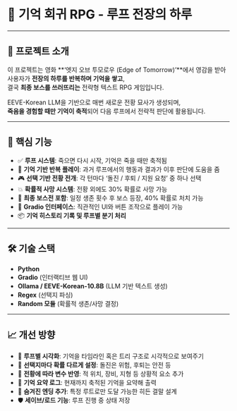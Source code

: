 # 🔁 기억 회귀 RPG - 루프 전장의 하루

---

## 📘 프로젝트 소개

이 프로젝트는 영화 **‘엣지 오브 투모로우 (Edge of Tomorrow)’**에서 영감을 받아  
사용자가 **전장의 하루를 반복하며 기억을 쌓고**,  
결국 **최종 보스를 쓰러뜨리는** 전략형 텍스트 RPG 게임입니다.

EEVE-Korean LLM을 기반으로 매번 새로운 전황 묘사가 생성되며,  
**죽음을 경험할 때만 기억이 축적**되어 다음 루프에서 전략적 판단에 활용됩니다.

---

## 🚀 핵심 기능

- ✅ **루프 시스템**: 죽으면 다시 시작, 기억은 죽을 때만 축적됨
- 🧠 **기억 기반 반복 플레이**: 과거 루프에서의 행동과 결과가 이후 판단에 도움을 줌
- 🎮 **선택 기반 전황 전개**: 각 턴마다 ‘돌진 / 후퇴 / 지원 요청’ 중 하나 선택
- 💥 **확률적 사망 시스템**: 전황 외에도 30% 확률로 사망 가능
- 🧱 **최종 보스전 포함**: 일정 생존 횟수 후 보스 등장, 40% 확률로 처치 가능
- 🔁 **Gradio 인터페이스**: 직관적인 UI와 버튼 조작으로 플레이 가능
- 📦 **기억 히스토리 기록 및 루프별 분기 처리**

---

## 🛠 기술 스택

- **Python**
- **Gradio** (인터랙티브 웹 UI)
- **Ollama / EEVE-Korean-10.8B** (LLM 기반 텍스트 생성)
- **Regex** (선택지 파싱)
- **Random 모듈** (확률적 생존/사망 결정)

---

## 📈 개선 방향

- 🔄 **루프별 시각화**: 기억을 타임라인 혹은 트리 구조로 시각적으로 보여주기
- 🤖 **선택지마다 확률 다르게 설정**: 돌진은 위험, 후퇴는 안전 등
- 🧭 **전황에 따라 변수 반영**: 적 위치, 장비, 지형 등 상황적 요소 추가
- 📜 **기억 요약 로그**: 현재까지 축적된 기억을 요약해 출력
- 🧩 **숨겨진 엔딩 추가**: 특정 루트로만 도달 가능한 히든 결말 설계
- 🛡 **세이브/로드 기능**: 루프 진행 중 상태 저장
